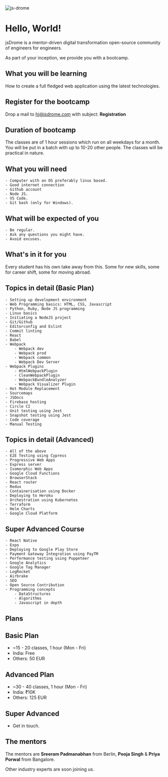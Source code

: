<img src='https://firebasestorage.googleapis.com/v0/b/jsdrome.appspot.com/o/og_image.png?alt=media&token=7b2f1a0a-a7a8-4b4f-b922-6e8ea5570113' title='js-drome' class='post-first-image' />

# Hello, World!

jsDrome is a mentor-driven digital transformation open-source community of engineers for engineers.

As part of your inception, we provide you with a bootcamp.

## What you will be learning

How to create a full fledged web application using the latest technologies.

## Register for the bootcamp

Drop a mail to hi@jsdrome.com with subject:  **Registration**

## Duration of bootcamp

The classes are of 1 hour sessions which run on all weekdays for a month. You will be put in a batch with up to 10-20 other people. The classes will be practical in nature.

## What you will need

    - Computer with an OS preferably linux based.
    - Good internet connection
    - Github account
    - Node JS.
    - VS Code.
    - Git bash (only for Windows).

## What will be expected of you

    - Be regular.
    - Ask any questions you might have.
    - Avoid excuses.

## What's in it for you

Every student has his own take away from this. Some for new skills, some for career shift, some for moving abroad.

## Topics in detail (Basic Plan)

    - Setting up development environment
    - Web Programming basics: HTML, CSS, Javascript
    - Python, Ruby, Node JS programming
    - Linux basics
    - Initiating a NodeJS project
    - Git/Github
    - Editorconfig and Eslint
    - Commit linting
    - React
    - Babel
    - Webpack
        - Webpack dev
        - Webpack prod
        - Webpack common
        - Webpack Dev Server
    - Webpack Plugins
        - HtmlWebpackPlugin
        - CleanWebpackPlugin
        - WebpackBundleAnalyzer
        - Webpack Visualizer Plugin
    - Hot Module Replacement
    - Sourcemaps
    - JSDocs
    - Firebase hosting
    - Circle CI
    - Unit testing using Jest
    - Snapshot testing using Jest
    - Code coverage
    - Manual Testing

## Topics in detail (Advanced)

    - All of the above
    - E2E Testing using Cypress
    - Progressive Web Apps
    - Express server
    - Isomorphic Web Apps
    - Google Cloud Functions
    - BrowserStack
    - React router
    - Redux
    - Containerisation using Docker
    - Deploying to Heroku
    - Orchestration using Kubernetes
    - Terraform
    - Helm Charts
    - Google Cloud Platform

## Super Advanced Course

    - React Native
    - Expo
    - Deploying to Google Play Store
    - Payment Gateway Integration using PayTM
    - Performance testing using Puppeteer
    - Google Analytics
    - Google Tag Manager
    - LogRocket
    - Airbrake
    - SEO
    - Open Source Contribution
    - Programming concepts
        - DataStructures
        - Algorithms
        - Javascript in depth

## Plans

## Basic Plan
- ~15 - 20 classes, 1 hour (Mon - Fri)
- India: Free
- Others: 50 EUR

## Advanced Plan
- ~30 - 40 classes, 1 hour (Mon - Fri)
- India: ₹10K
- Others: 125 EUR

## Super Advanced
- Get in touch.

## The mentors

The mentors are **Sreeram Padmanabhan** from Berlin, **Pooja Singh** & **Priya Porwal** from Bangalore.

Other industry experts are soon joining us.